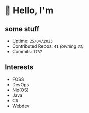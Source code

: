 # 👋 Hello, I'm 

## some stuff

- Uptime: `25/04/2023`
- Contributed Repos: `41` *(owning `23`)*
- Commits: `1737`

## Interests

- FOSS
- DevOps
- Nix(OS)
- Java
- C#
- Webdev

